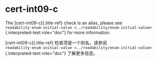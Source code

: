# cert-int09-c

The [cert-int09-c]{.title-ref} check is an alias, please see  
`readability-enum-initial-value <../readability/enum-initial-value>`{.interpreted-text role="doc"} for more information.

[cert-int09-c]{.title-ref} 检查项是一个别名，请参阅  
`readability-enum-initial-value <../readability/enum-initial-value>`{.interpreted-text role="doc"} 了解更多信息。
